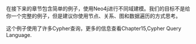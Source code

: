 在接下来的章节包含简单的例子，使用Neo4j进行不同域建模。我们的目标不是给你一个完整的例子，但是建议你使用节点、关系、图和数据遍历的方式思考。  

这个例子使用了许多Cypher查询，更多的信息查看Chapter15,Cypher Query Language.  


